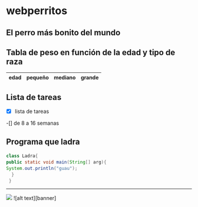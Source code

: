 # webperritos

## El perro más bonito del mundo

## Tabla de peso en función de la edad y tipo de raza

| edad | pequeño | mediano | grande |
|:----:| :----:  | :-----: | :----: |

## Lista de tareas

-[x] lista de tareas

-[] de 8 a 16 semanas

## Programa que ladra

````java
class Ladra{
public static void main(String[] arg){
System.out.println("guau");
  }
 }
 ````
 
 ----
 <img width="50" src="https://www.eluniverso.com/resizer/CWG1kzmHx8BvxjT2h28RGVs2IFg=/1238x697/smart/filters:quality(70)/cloudfront-us-east-1.images.arcpublishing.com/eluniverso/YKYSZKHYV5FOFJCC3ZFY42ABYE.jpg"/>
 ![alt text][banner]

[banner]:banner.svg
